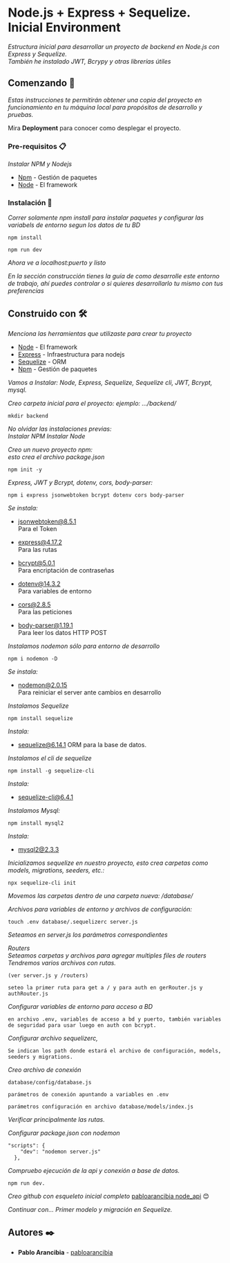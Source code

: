 # Node.js + Express + Sequelize. Inicial Environment

_Estructura inicial para desarrollar un proyecto de backend en Node.js con Express y Sequelize.  
También he instalado JWT, Bcrypy y otras librerías útiles_

## Comenzando 🚀

_Estas instrucciones te permitirán obtener una copia del proyecto en funcionamiento en tu máquina local para propósitos de desarrollo y pruebas._

Mira **Deployment** para conocer como desplegar el proyecto.


### Pre-requisitos 📋

_Instalar NPM y Nodejs_
  
* [Npm](https://www.npmjs.com/) - Gestión de paquetes  
* [Node](https://nodejs.org) - El framework
  
### Instalación 🔧
  
_Correr solamente npm install para instalar paquetes y configurar las variabels de entorno segun los datos de tu BD_
  
  
```
npm install
```
  
```
npm run dev
```
  
_Ahora ve a localhost:puerto y listo_
  
_En la sección construcción tienes la guía de como desarrolle este entorno de trabajo, ahí puedes controlar o si quieres desarrollarlo tu mismo con tus preferencias_


## Construido con 🛠️

_Menciona las herramientas que utilizaste para crear tu proyecto_

* [Node](https://nodejs.org) - El framework
* [Express](https://expressjs.com/) - Infraestructura para nodejs
* [Sequelize](https://sequelize.org/) - ORM
* [Npm](https://www.npmjs.com/) - Gestión de paquetes


_Vamos a Instalar: Node, Express, Sequelize, Sequelize cli, JWT, Bcrypt, mysql._

_Creo carpeta inicial para el proyecto: ejemplo: …/backend/_  

```
mkdir backend
```

_No olvidar las instalaciones previas:_  
_Instalar NPM_
_Instalar Node_  
  
  
_Creo un nuevo proyecto npm:_  
_esto crea el archivo package.json_  
```
npm init -y
```  
  
_Express, JWT y Bcrypt, dotenv, cors, body-parser:_  
```
npm i express jsonwebtoken bcrypt dotenv cors body-parser
```
_Se instala:_
+ jsonwebtoken@8.5.1  
Para el Token  
  
+ express@4.17.2  
Para las rutas  
  
+ bcrypt@5.0.1  
Para encriptación de contraseñas  

+ dotenv@14.3.2  
Para variables de entorno  

+ cors@2.8.5  
Para las peticiones  

+ body-parser@1.19.1  
Para leer los datos HTTP POST  

_Instalamos nodemon sólo para entorno de desarrollo_  
```
npm i nodemon -D
```
  
_Se instala:_
+ nodemon@2.0.15  
Para reiniciar el server ante cambios en desarrollo
  
_Instalamos Sequelize_  
```
npm install sequelize
```
  
_Instala:_
+ sequelize@6.14.1
ORM para la base de datos.  
  
_Instalamos el cli de sequelize_
```
npm install -g sequelize-cli
```  
_Instala:_
+ sequelize-cli@6.4.1  
  
_Instalamos Mysql:_
```
npm install mysql2
```  
_Instala:_
+ mysql2@2.3.3
  
  
_Inicializamos sequelize en nuestro proyecto, esto crea carpetas como models, migrations, seeders, etc.:_
```
npx sequelize-cli init
```  
_Movemos las carpetas dentro de una carpeta nueva: /database/_
  
  
_Archivos para variables de entorno y archivos de configuración:_
```
touch .env database/.sequelizerc server.js
```
_Seteamos en server.js los parámetros correspondientes_
  
_Routers_  
_Seteamos carpetas y archivos para agregar multiples files de routers_
_Tendremos varios archivos con rutas._
```
(ver server.js y /routers)
```
```
seteo la primer ruta para get a / y para auth en gerRouter.js y authRouter.js
```
  
  
_Configurar variables de entorno para acceso a BD_
```
en archivo .env, variables de acceso a bd y puerto, también variables de seguridad para usar luego en auth con bcrypt.
```
  
  
_Configurar archivo sequelizerc,_
```
Se indican los path donde estará el archivo de configuración, models, seeders y migrations. 
```
  
_Creo archivo de conexión_ 
```
database/config/database.js 
```
```
parámetros de conexión apuntando a variables en .env
```
```
parámetros configuración en archivo database/models/index.js 
```
_Verificar principalmente las rutas._
  
  
_Configurar package.json con nodemon_
```
"scripts": {  
    "dev": "nodemon server.js"  
  },
```

_Compruebo ejecución de la api y conexión a base de datos._ 
```
npm run dev.
```
  
  
_Creo github con esqueleto inicial completo_
[pabloarancibia node_api](https://github.com/pabloarancibia/nodejs_api.git) 😊 


_Continuar con… Primer modelo y migración en Sequelize._
  
  
## Autores ✒️


* **Pablo Arancibia** - [pabloarancibia](https://github.com/pabloarancibia)
